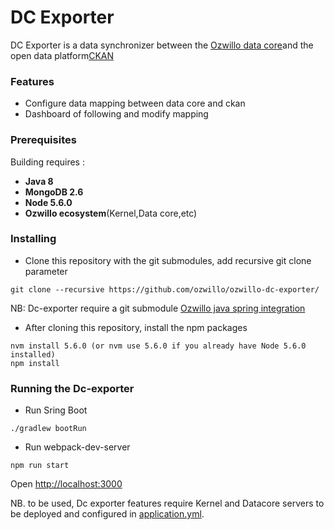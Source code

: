 # DC Exporter

DC Exporter is a data synchronizer between the [Ozwillo data core](https://github.com/ozwillo/ozwillo-datacore)and the open data platform[CKAN](https://github.com/ckan/ckan)

### Features 

- Configure data mapping between data core and ckan 
- Dashboard of following and modify mapping 

### Prerequisites

Building requires : 
- **Java 8**
- **MongoDB 2.6**
- **Node 5.6.0**
- **Ozwillo ecosystem**(Kernel,Data core,etc)

### Installing
* Clone this repository with the git submodules, add recursive git clone parameter

```
git clone --recursive https://github.com/ozwillo/ozwillo-dc-exporter/
```
NB: Dc-exporter require a git submodule [Ozwillo java spring integration](https://github.com/ozwillo/ozwillo-java-spring-integration)
* After cloning this repository, install the npm packages

```
nvm install 5.6.0 (or nvm use 5.6.0 if you already have Node 5.6.0 installed)
npm install
```

### Running the Dc-exporter

* Run Sring Boot 
```
./gradlew bootRun
```

* Run webpack-dev-server
```
npm run start
```
Open [http://localhost:3000]()

NB. to be used, Dc exporter features require Kernel and Datacore servers to be deployed and configured in [application.yml](https://github.com/ozwillo/ozwillo-dc-exporter/blob/master/src/main/resources/application.yml).

